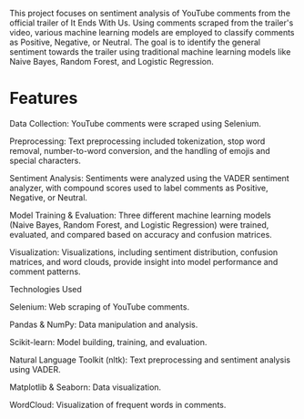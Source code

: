  This project focuses on sentiment analysis of YouTube comments from the official trailer of It Ends With Us. Using comments scraped from the trailer's video, various machine learning models are employed to classify comments as Positive, Negative, or Neutral. The goal is to identify the general sentiment towards the trailer using traditional machine learning models like Naive Bayes, Random Forest, and Logistic Regression.

# Features
Data Collection: YouTube comments were scraped using Selenium.

Preprocessing: Text preprocessing included tokenization, stop word removal, number-to-word conversion, and the handling of emojis and special characters.

Sentiment Analysis: Sentiments were analyzed using the VADER sentiment analyzer, with compound scores used to label comments as Positive, Negative, or Neutral.

Model Training & Evaluation: Three different machine learning models (Naive Bayes, Random Forest, and Logistic Regression) were trained, evaluated, and compared based on accuracy and confusion matrices.

Visualization: Visualizations, including sentiment distribution, confusion matrices, and word clouds, provide insight into model performance and comment patterns.

Technologies Used

Selenium: Web scraping of YouTube comments.

Pandas & NumPy: Data manipulation and analysis.

Scikit-learn: Model building, training, and evaluation.

Natural Language Toolkit (nltk): Text preprocessing and sentiment analysis using VADER.

Matplotlib & Seaborn: Data visualization.

WordCloud: Visualization of frequent words in comments.

